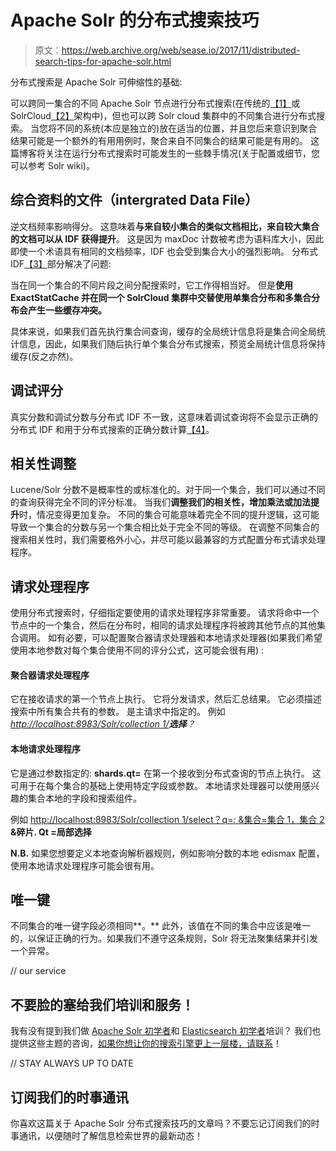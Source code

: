 # Apache Solr 的分布式搜索技巧

> 原文：<https://web.archive.org/web/sease.io/2017/11/distributed-search-tips-for-apache-solr.html>

分布式搜索是 Apache Solr 可伸缩性的基础:

可以跨同一集合的不同 Apache Solr 节点进行分布式搜索(在传统的[【1】](https://web.archive.org/web/20220929234349/https://lucene.apache.org/solr/guide/6_6/distributed-search-with-index-sharding.html)或 SolrCloud[【2】](https://web.archive.org/web/20220929234349/https://lucene.apache.org/solr/guide/6_6/solrcloud.html)架构中)，但也可以跨 Solr cloud 集群中的不同集合进行分布式搜索。
当您将不同的系统(本应是独立的)放在适当的位置，并且您后来意识到聚合结果可能是一个额外的有用用例时，聚合来自不同集合的结果可能是有用的。
这篇博客将关注在运行分布式搜索时可能发生的一些棘手情况(关于配置或细节，您可以参考 Solr wiki)。

## 综合资料的文件（intergrated Data File）

逆文档频率影响得分。
这意味着**与来自较小集合的类似文档相比，来自较大集合的文档可以从 IDF 获得提升**。
这是因为 maxDoc 计数被考虑为语料库大小，因此即使一个术语具有相同的文档频率，IDF 也会受到集合大小的强烈影响。
分布式 IDF[【3】](https://web.archive.org/web/20220929234349/https://lucene.apache.org/solr/guide/6_6/distributed-requests.html#DistributedRequests-ConfiguringstatsCache_DistributedIDF_)部分解决了问题:

当在同一个集合的不同片段之间分配搜索时，它工作得相当好。
但是**使用 ExactStatCache 并在同一个 SolrCloud 集群中交替使用单集合分布和多集合分布会产生一些缓存冲突。**

具体来说，如果我们首先执行集合间查询，缓存的全局统计信息将是集合间全局统计信息，因此，如果我们随后执行单个集合分布式搜索，预览全局统计信息将保持缓存(反之亦然)。

## 调试评分

真实分数和调试分数与分布式 IDF 不一致，这意味着调试查询将不会显示正确的分布式 IDF 和用于分布式搜索的正确分数计算[【4】](https://web.archive.org/web/20220929234349/https://issues.apache.org/jira/browse/SOLR-7759)。

## 相关性调整

Lucene/Solr 分数不是概率性的或标准化的。对于同一个集合，我们可以通过不同的查询获得完全不同的评分标准。
当我们**调整我们的相关性，增加乘法或加法提升**时，情况变得更加复杂。
不同的集合可能意味着完全不同的提升逻辑，这可能导致一个集合的分数与另一个集合相比处于完全不同的等级。
在调整不同集合的搜索相关性时，我们需要格外小心，并尽可能以最兼容的方式配置分布式请求处理程序。

## 请求处理程序

使用分布式搜索时，仔细指定要使用的请求处理程序非常重要。
请求将命中一个节点中的一个集合，然后在分布时，相同的请求处理程序将被跨其他节点的其他集合调用。
如有必要，可以配置聚合器请求处理器和本地请求处理器(如果我们希望使用本地参数对每个集合使用不同的评分公式，这可能会很有用) :

#### 聚合器请求处理程序

它在接收请求的第一个节点上执行。
它将分发请求，然后汇总结果。
它必须描述搜索中所有集合共有的参数。
是主请求中指定的。
例如
*[http://localhost:8983/Solr/collection 1/](https://web.archive.org/web/20220929234349/http://localhost:8983/solr/collection1/)**选择**？*

#### 本地请求处理程序

它是通过参数指定的: **shards.qt=** 在第一个接收到分布式查询的节点上执行。
这可用于在每个集合的基础上使用特定字段或参数。
本地请求处理器可以使用感兴趣的集合本地的字段和搜索组件。

例如
[http://localhost:8983/Solr/collection 1/select？q=*:* &集合=集合 1，集合 2](https://web.archive.org/web/20220929234349/http://localhost:8983/solr/collection1/select?q=*:*&collection=collection1,collection2) **&碎片. Qt =局部选择**

**N.B.** 如果您想要定义本地查询解析器规则，例如影响分数的本地 edismax 配置，使用本地请求处理程序可能会很有用。

## 唯一键

不同集合的唯一键字段必须相同**。** 此外，该值在不同的集合中应该是唯一的，以保证正确的行为。如果我们不遵守这条规则，Solr 将无法聚集结果并引发一个异常。

// our service

## 不要脸的塞给我们培训和服务！

我有没有提到我们做 [Apache Solr 初学者](https://web.archive.org/web/20220929234349/https://sease.io/training/apache-solr-training/apache-solr-beginner-training)和 [Elasticsearch 初学者](https://web.archive.org/web/20220929234349/https://sease.io/training/elasticsearch-trainings/elasticsearch-beginner-training)培训？
我们也提供这些主题的咨询，[如果你想让你的搜索引擎更上一层楼，请联系](https://web.archive.org/web/20220929234349/https://sease.io/contacts)！

// STAY ALWAYS UP TO DATE

## 订阅我们的时事通讯

你喜欢这篇关于 Apache Solr 分布式搜索技巧的文章吗？不要忘记订阅我们的时事通讯，以便随时了解信息检索世界的最新动态！
